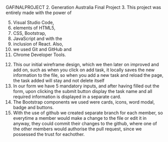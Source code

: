 GAFINALPROJECT
2. Generation Australia Final Project
3.  This project was entirely made with the power of 

5) Visual Studio Code, 
6) elements of HTML5,
7)  CSS, Bootstrap, 
8)  JavaScript and with the 
9)  inclusion of React. Also, 
10)  we used Git and GitHub and 
11)  Chrome Developer Tools.
12. This our initial wireframe design, which we then later on improved and add on, such as when you click on add task, it locally saves the new information to the file, so when you add a new task and reload the page, the task added will stay and not delete itself
13. In our form we have 5 mandatory inputs, and after having filled out the form, upon clicking the submit button display the task name and all required information is displayed in a separate card.
14. The Bootstrap components we used were cards, icons, word modal, badge and buttons.
15. With the use of github we created separate branch for each member, so everytime a member would make a change to the file or edit it in anyway, they could commit their changes to the github, where one of the other members would authorise the pull request, since we possessed the trust for eachother.
